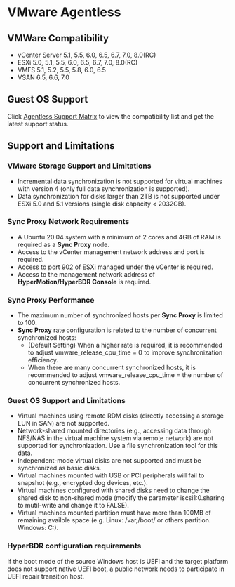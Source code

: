 # VMware Agentless

## VMWare Compatibility

* vCenter Server 5.1, 5.5, 6.0, 6.5, 6.7, 7.0, 8.0(RC)
* ESXi 5.0, 5.1, 5.5, 6.0, 6.5, 6.7, 7.0, 8.0(RC)
* VMFS 5.1, 5.2, 5.5, 5.8, 6.0, 6.5
* VSAN 6.5, 6.6, 7.0

## Guest OS Support

Click [Agentless Support Matrix](./product-support-overview.md) to view the compatibility list and get the latest support status.

## Support and Limitations

### VMware Storage Support and Limitations
  - Incremental data synchronization is not supported for virtual machines with version 4 (only full data synchronization is supported).
  - Data synchronization for disks larger than 2TB is not supported under ESXi 5.0 and 5.1 versions (single disk capacity < 2032GB).

### Sync Proxy Network Requirements
  - A Ubuntu 20.04 system with a minimum of 2 cores and 4GB of RAM is required as a **Sync Proxy** node.
  - Access to the vCenter management network address and port is required.
  - Access to port 902 of ESXi managed under the vCenter is required.
  - Access to the management network address of **HyperMotion/HyperBDR Console** is required.

### Sync Proxy Performance
  - The maximum number of synchronized hosts per **Sync Proxy** is limited to 100.
  - **Sync Proxy** rate configuration is related to the number of concurrent synchronized hosts:
    - (Default Setting) When a higher rate is required, it is recommended to adjust vmware_release_cpu_time = 0 to improve synchronization efficiency.
    - When there are many concurrent synchronized hosts, it is recommended to adjust vmware_release_cpu_time = the number of concurrent synchronized hosts.

### Guest OS Support and Limitations
  - Virtual machines using remote RDM disks (directly accessing a storage LUN in SAN) are not supported.
  - Network-shared mounted directories (e.g., accessing data through NFS/NAS in the virtual machine system via remote network) are not supported for synchronization. Use a file synchronization tool for this data.
  - Independent-mode virtual disks are not supported and must be synchronized as basic disks.
  - Virtual machines mounted with USB or PCI peripherals will fail to snapshot (e.g., encrypted dog devices, etc.).
  - Virtual machines configured with shared disks need to change the shared disk to non-shared mode (modify the parameter iscsi1:0.sharing to mutil-write and change it to FALSE).
  - Virtual machines mounted partition must have more than 100MB of remaining availble space (e.g. Linux: /var,/boot/ or others partition. Windows: C:).

### HyperBDR configuration requirements

If the boot mode of the source Windows host is UEFI and the target platform does not support native UEFI boot, a public network needs to participate in UEFI repair transition host.

